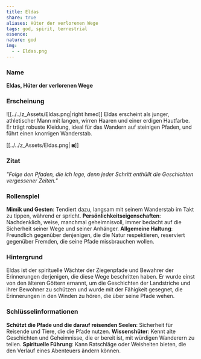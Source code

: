 ```yaml
---
title: Eldas
share: true
aliases: Hüter der verlorenen Wege
tags: god, spirit, terrestrial
essence: 
nature: god
img:
  - - Eldas.png
---
```


### Name

 **Eldas, Hüter der verlorenen Wege**

### Erscheinung 

![[../../z_Assets/Eldas.png|right hmed]]
Eldas erscheint als junger, athletischer Mann mit langen, wirren Haaren und einer erdigen Hautfarbe. Er trägt robuste Kleidung, ideal für das Wandern auf steinigen Pfaden, und führt einen knorrigen Wanderstab. 

[[../../z_Assets/Eldas.png| ◙]]

### Zitat

*"Folge den Pfaden, die ich lege, denn jeder Schritt enthüllt die Geschichten vergessener Zeiten."*

### Rollenspiel

**Mimik und Gesten**: Tendiert dazu, langsam mit seinem Wanderstab im Takt zu tippen, während er spricht.
**Persönlichkeitseigenschaften**: Nachdenklich, weise, manchmal geheimnisvoll, immer bedacht auf die Sicherheit seiner Wege und seiner Anhänger.
**Allgemeine Haltung**: Freundlich gegenüber denjenigen, die die Natur respektieren, reserviert gegenüber Fremden, die seine Pfade missbrauchen wollen.

### Hintergrund

Eldas ist der spirituelle Wächter der Ziegenpfade und Bewahrer der Erinnerungen derjenigen, die diese Wege beschritten haben. Er wurde einst von den älteren Göttern ernannt, um die Geschichten der Landstriche und ihrer Bewohner zu schützen und wurde mit der Fähigkeit gesegnet, die Erinnerungen in den Winden zu hören, die über seine Pfade wehen.

### Schlüsselinformationen

**Schützt die Pfade und die darauf reisenden Seelen**: Sicherheit für Reisende und Tiere, die die Pfade nutzen.
**Wissenshüter**: Kennt alte Geschichten und Geheimnisse, die er bereit ist, mit würdigen Wanderern zu teilen.
**Spirituelle Führung**: Kann Ratschläge oder Weisheiten bieten, die den Verlauf eines Abenteuers ändern können.